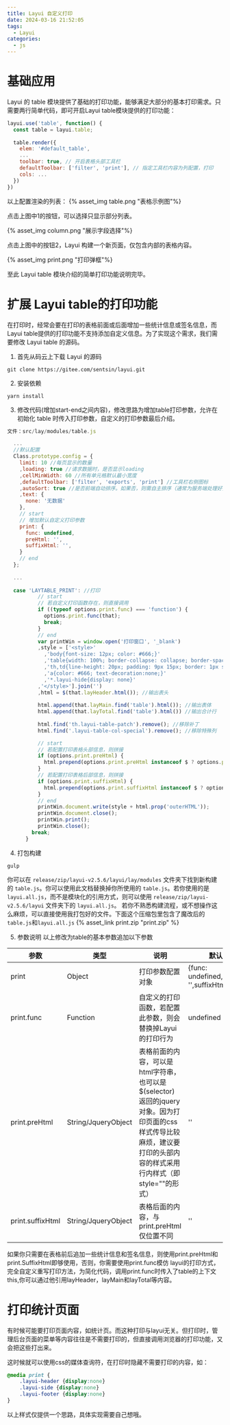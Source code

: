 ```yaml
---
title: Layui 自定义打印
date: 2024-03-16 21:52:05
tags:
  - Layui
categories:
  - js
---
```


# 基础应用

Layui 的 table 模块提供了基础的打印功能，能够满足大部分的基本打印需求。只需要两行简单代码，即可开启Layui table模块提供的打印功能：

```javascript
layui.use('table', function() {
  const table = layui.table;
  
  table.render({
    elem: '#default_table',
    ...
    toolbar: true, // 开启表格头部工具栏
    defaultToolbar: ['filter', 'print'], // 指定工具栏内容为列配置，打印
    cols: ...
  })
})
```

以上配置渲染的列表：
{% asset_img table.png "表格示例图"%}

点击上图中1的按钮，可以选择只显示部分列表。

{% asset_img column.png "展示字段选择"%}

点击上图中的按钮2，Layui 构建一个新页面，仅包含内部的表格内容。

{% asset_img print.png "打印弹框"%}

至此 Layui table 模块介绍的简单打印功能说明完毕。

# 扩展 Layui table的打印功能

在打印时，经常会要在打印的表格前面或后面增加一些统计信息或签名信息，而Layui table提供的打印功能不支持添加自定义信息。为了实现这个需求，我们需要修改 Layui table 的源码。

1. 首先从码云上下载  Layui 的源码
```
git clone https://gitee.com/sentsin/layui.git
```
2. 安装依赖
```
yarn install
```
3. 修改代码(增加start-end之间内容)，修改思路为增加table打印参数，允许在初始化 table 时传入打印参数，自定义的打印参数最后介绍。
```javascript
文件：src/lay/modules/table.js

  ...
  //默认配置
  Class.prototype.config = {
    limit: 10 //每页显示的数量
    ,loading: true //请求数据时，是否显示loading
    ,cellMinWidth: 60 //所有单元格默认最小宽度
    ,defaultToolbar: ['filter', 'exports', 'print'] //工具栏右侧图标
    ,autoSort: true //是否前端自动排序。如果否，则需自主排序（通常为服务端处理好排序）
    ,text: {
      none: '无数据'
    },
    // start
    // 增加默认自定义打印参数
    print: {
      func: undefined,
      preHtml: '',
      suffixHtml: '',
    }
    // end
  };
  
  ...
  
  case 'LAYTABLE_PRINT': //打印
          // start
          // 若自定义打印函数存在，则直接调用
          if ((typeof options.print.func) === 'function') {
            options.print.func(that);
            break;
          }
          // end
          var printWin = window.open('打印窗口', '_blank')
          ,style = ['<style>'
            ,'body{font-size: 12px; color: #666;}'
            ,'table{width: 100%; border-collapse: collapse; border-spacing: 0;}'
            ,'th,td{line-height: 20px; padding: 9px 15px; border: 1px solid #ccc; text-align: left; font-size: 12px; color: #666;}'
            ,'a{color: #666; text-decoration:none;}'
            ,'*.layui-hide{display: none}'
          ,'</style>'].join('')
          ,html = $(that.layHeader.html()); //输出表头
          
          html.append(that.layMain.find('table').html()); //输出表体
          html.append(that.layTotal.find('table').html()) //输出合计行
          
          html.find('th.layui-table-patch').remove(); //移除补丁
          html.find('.layui-table-col-special').remove(); //移除特殊列

          // start
          // 若配置打印表格头部信息，则拼接
          if (options.print.preHtml) {
            html.prepend(options.print.preHtml instanceof $ ? options.print.preHtml.html() : options.print.preHtml);
          }
          // 若配置打印表格后部信息，则拼接
          if (options.print.suffixHtml) {
            html.prepend(options.print.suffixHtml instanceof $ ? options.print.suffixHtml.html() : options.print.suffixHtml);
          }
          // end
          printWin.document.write(style + html.prop('outerHTML'));
          printWin.document.close();
          printWin.print();
          printWin.close();
        break;
      }
```
4. 打包构建
```
gulp
```
你可以在 `release/zip/layui-v2.5.6/layui/lay/modules` 文件夹下找到新构建的 `table.js`。你可以使用此文档替换掉你所使用的 `table.js`。若你使用的是 `layui.all.js`，而不是模块化的引用方式，则可以使用 `release/zip/layui-v2.5.6/layui` 文件夹下的 `layui.all.js`。
若你不熟悉构建流程，或不想操作这么麻烦，可以直接使用我打包好的文件。下面这个压缩包里包含了魔改后的`table.js`和`layui.all.js` {% asset_link print.zip "print.zip" %}

5. 参数说明
以上修改为table的基本参数追加以下参数

|  参数 | 类型  | 说明  | 默认值  |
| ------------ | ------------ | ------------ | ------------ |
| print  | Object  | 打印参数配置对象  | {func: undefined,preHtml: '',suffixHtml: ''}  |
| print.func  | Function  | 自定义的打印函数，若配置此参数，则会替换掉Layui的打印行为  | undefined  |
| print.preHtml  | String/JqueryObject  | 表格前面的内容，可以是html字符串，也可以是$(selector)返回的jquery对象。因为打印页面的css样式传导比较麻烦，建议要打印的头部内容的样式采用行内样式（即style=""的形式）  | ''  |
| print.suffixHtml  | String/JqueryObject  | 表格后面的内容，与print.preHtml仅位置不同  | ''  |

如果你只需要在表格前后追加一些统计信息和签名信息，则使用print.preHtml和print.SuffixHtml即够使用，否则，你需要使用print.func模仿 layui的打印方式，完全自定义重写打印方法，为简化代码，调用print.func时传入了table的上下文this,你可以通过他引用layHeader，layMain和layTotal等内容。

# 打印统计页面

有时候可能要打印页面内容，如统计页。而这种打印与layui无关。但打印时，管理后台页面的菜单等内容往往是不需要打印的，但直接调用浏览器的打印功能，又会把这些打出来。

这时候就可以使用css的媒体查询符，在打印时隐藏不需要打印的内容，如：
```css
@media print {
    .layui-header {display:none}
    .layui-side {display:none}
    .layui-footer {display:none}
}
```

以上样式仅提供一个思路，具体实现需要自己想哦。